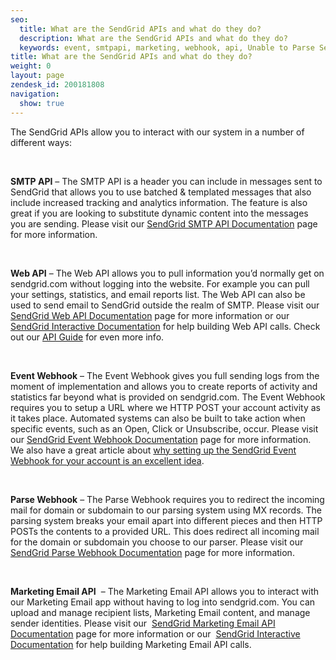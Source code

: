```yaml
---
seo:
  title: What are the SendGrid APIs and what do they do?
  description: What are the SendGrid APIs and what do they do?
  keywords: event, smtpapi, marketing, webhook, api, Unable to Parse Server Reason, smtp
title: What are the SendGrid APIs and what do they do?
weight: 0
layout: page
zendesk_id: 200181808
navigation:
  show: true
---
```


The SendGrid APIs allow you to interact with our system in a number of different ways:

&nbsp;

**SMTP API** – The SMTP API is a header you can include in messages sent to SendGrid that allows you to use batched & templated messages that also include increased tracking and analytics information. The feature is also great if you are looking to substitute dynamic content into the messages you are sending. Please visit our [SendGrid SMTP API Documentation](http://sendgrid.com/docs/API_Reference/SMTP_API/index.html) page for more information.

&nbsp;

**Web API** – The Web API allows you to pull information you’d normally get on sendgrid.com without logging into the website. For example you can pull your settings, statistics, and email reports list. The Web API can also be used to send email to SendGrid outside the realm of SMTP. Please visit our [SendGrid Web API Documentation](http://sendgrid.com/docs/API_Reference/Web_API/index.html) page for more information or our [SendGrid Interactive Documentation](http://sendgrid.com/docs/api_workshop.html) for help building Web API calls. Check out our [API Guide](http://go.sendgrid.com/rs/sendgrid/images/SendGrid_API_Guide-101.pdf) for even more info.

&nbsp;

**Event Webhook** – The Event Webhook gives you full sending logs from the moment of implementation and allows you to create reports of activity and statistics far beyond what is provided on sendgrid.com. The Event Webhook requires you to setup a URL where we HTTP POST your account activity as it takes place.&nbsp;Automated systems can also be built to take action when specific events, such as an Open, Click or Unsubscribe, occur. Please visit our [SendGrid Event Webhook&nbsp;Documentation](http://sendgrid.com/docs/API_Reference/Webhooks/event.html) page for more information. We also have a great article about [why setting up the SendGrid Event Webhook for your account is an excellent idea](http://support.sendgrid.com/entries/21233621-why-event-api).

&nbsp;

**Parse Webhook** – The Parse Webhook requires you to redirect the incoming mail for domain or subdomain to our parsing system using MX records. The parsing system breaks your email apart into different pieces and then HTTP POSTs the contents to a provided URL. This does redirect all incoming mail for the domain or subdomain you choose to our parser. Please visit our [SendGrid Parse Webhook Documentation](http://sendgrid.com/docs/API_Reference/Webhooks/parse.html) page for more information.

&nbsp;

**Marketing Email API** &nbsp;– The Marketing Email API allows you to interact with our Marketing Email app without having to log into sendgrid.com. You can upload and manage recipient lists, Marketing Email content, and manage sender identities. Please visit our&nbsp; [SendGrid Marketing Email API Documentation](http://sendgrid.com/docs/API_Reference/Marketing_Emails_API/index.html)&nbsp;page for more information or our&nbsp; [SendGrid Interactive Documentation](http://sendgrid.com/docs/api_workshop.html)&nbsp;for help building&nbsp;Marketing&nbsp;Email API calls.

